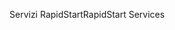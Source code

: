 <span data-ttu-id="32621-101">Servizi RapidStart</span><span class="sxs-lookup"><span data-stu-id="32621-101">RapidStart Services</span></span>